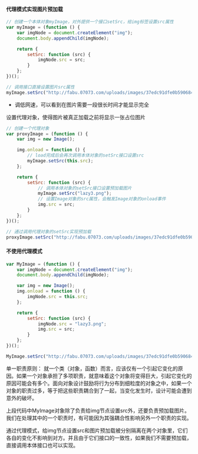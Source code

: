 #### 代理模式实现图片预加载


```javascript
// 创建一个本体对象myImage，对外提供一个接口setSrc，给img标签设置src属性
var myImage = (function () {
	var imgNode = document.createElement("img");
	document.body.appendChild(imgNode);

	return {
		setSrc: function (src) {
			imgNode.src = src;
		}
	};
})();

// 调用接口直接设置图片src属性
myImage.setSrc("http://fabu.07073.com/uploads/images/37edc91dfe0b5906841ee4365444c869.jpg");
```

* 调低网速，可以看到在图片需要一段很长时间才能显示完全

设置代理对象，使得图片被真正加载之前将显示一张占位图片

```javascript
// 创建一个代理对象
var proxyImage = (function () {
	var img = new Image();

	img.onload = function () {
		// load完成后会再次调用本体对象的setSrc接口设置src
		myImage.setSrc(this.src);
	};

	return {
		setSrc: function (src) {
			// 调用本体对象的setSrc接口设置预加载图片
			myImage.setSrc("lazy3.png");
			// 设置Image对象的src属性，会触发Image对象的onload事件
			img.src = src;
		}
	};
})();

// 通过调用代理对象的setSrc实现预加载
proxyImage.setSrc("http://fabu.07073.com/uploads/images/37edc91dfe0b5906841ee4365444c869.jpg");
```

#### 不使用代理模式

```javascript
var MyImage = (function () {
	var imgNode = document.createElement("img");
	document.body.appendChild(imgNode);

	var img = new Image();
	img.onload = function () {
		imgNode.src = this.src;
	};

	return {
		setSrc: function (src) {
			imgNode.src = "lazy3.png";
			img.src = src;
		}
	};
})();

MyImage.setSrc("http://fabu.07073.com/uploads/images/37edc91dfe0b5906841ee4365444c869.jpg");
```

单一职责原则：
就一个类（对象，函数）而言，应该仅有一个引起它变化的原因。如果一个对象承担了多项职责，就意味着这个对象将变得巨大，引起它变化的原因可能会有多个。面向对象设计鼓励将行为分布到细粒度的对象之中，如果一个对象的职责过多，等于把这些职责耦合到了一起，当变化发生时，设计可能会遭到意外的破坏。

上段代码中MyImage对象除了负责给img节点设置src外，还要负责预加载图片。我们在处理其中的一个职责时，有可能因为其强耦合性影响另外一个职责的实现。

通过代理模式，给img节点设置src和图片预加载被分别隔离在两个对象里，它们各自的变化不影响到对方。并且由于它们接口的一致性，如果我们不需要预加载，直接调用本体接口也可以实现。